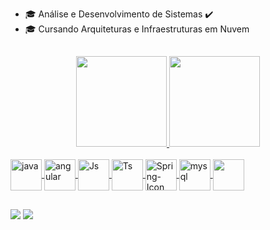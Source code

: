 
* 🎓 Análise e Desenvolvimento de Sistemas ✔️
* 🎓 Cursando Arquiteturas e Infraestruturas em Nuvem




##
<div align="center">
  <a href="https://github.com/beamoreli">
  <img height="145em" src="https://github-readme-stats.vercel.app/api?username=beamoreli&show_icons=true&theme=moltack&include_all_commits=true&count_private=true"/>
  <img height="145em" src="https://github-readme-stats.vercel.app/api/top-langs/?username=beamoreli&layout=compact&langs_count=7&theme=moltack"/>
</div>
  
  
 <div style="display: inline_block"><br>




 



<img align="center" alt="java" height="50" width="50" src="https://cdn.jsdelivr.net/gh/devicons/devicon/icons/java/java-original.svg"/>
<img align="center" alt="angular" height="50" width="50" src="https://cdn.jsdelivr.net/gh/devicons/devicon/icons/angularjs/angularjs-original.svg" />
<img align="center" alt="Js" height="50" width="50" src="https://cdn.jsdelivr.net/gh/devicons/devicon/icons/javascript/javascript-original.svg" />
<img align="center" alt="Ts" height="50" width="50" src="https://cdn.jsdelivr.net/gh/devicons/devicon/icons/typescript/typescript-original.svg" />


<img align="center" alt="Spring-Icon" height="50" width="50" src="https://1.bp.blogspot.com/-trIS3Iz94SE/YIr3iwBC23I/AAAAAAAAtVQ/oieBThHJU3wPJkGOATDSvi6RySwlowM5ACLcBGAsYHQ/s452/spring-logo.png"/>

   
<img align="center" alt="mysql" height="50" width="50" src="https://cdn.jsdelivr.net/gh/devicons/devicon/icons/mysql/mysql-original.svg" />
<img align="center" height="50" width="50" src="https://user-images.githubusercontent.com/7853266/44114706-9c72dd08-9fd1-11e8-8d9d-6d9d651c75ad.png"/>

   
   
   





 
          
          
          
           
          
          
       
            
  

    
  


   ##
 
<div> 
 

  <a href = "mailto:beatrizmoreli.01@gmail.com"><img src="https://img.shields.io/badge/-Gmail-%23333?style=for-the-badge&logo=gmail&logoColor=white" target="_blank"></a>
  <a href="https://www.linkedin.com/in/beamoreli" target="_blank"><img src="https://img.shields.io/badge/-LinkedIn-%230077B5?style=for-the-badge&logo=linkedin&logoColor=white" target="_blank"></a> 

  
  
  
 
